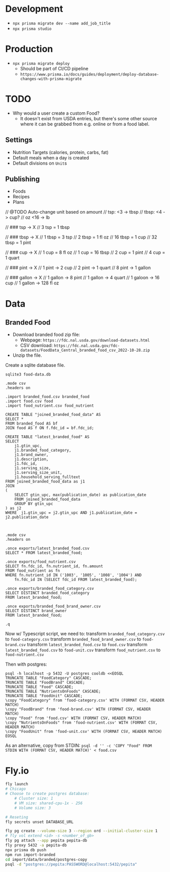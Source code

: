 # Development
* `npx prisma migrate dev --name add_job_title`
* `npx prisma studio`

# Production
* `npx prisma migrate deploy`
    * Should be part of CI/CD pipeline
    * `https://www.prisma.io/docs/guides/deployment/deploy-database-changes-with-prisma-migrate`


# TODO

* Why would a user create a custom Food?
    * It doesn't exist from USDA entries, but there's some other source where it
      can be grabbed from e.g. online or from a food label.

## Settings
* Nutrition Targets (calories, protein, carbs, fat)
* Default meals when a day is created
* Default divisions on `Unit`s


## Publishing
* Foods
* Recipes
* Plans


// @TODO Auto-change unit based on amount
// tsp: <3 -> tbsp
// tbsp: <4 -> cup?
// oz <16 -> lb

// ### tsp -> X
// 3 tsp = 1 tbsp

// ### tbsp -> X
// 1 tbsp = 3 tsp
// 2 tbsp = 1 fl oz
// 16 tbsp = 1 cup
// 32 tbsp = 1 pint

// ### cup -> X
// 1 cup = 8 fl oz
// 1 cup = 16 tbsp
// 2 cup = 1 pint
// 4 cup = 1 quart

// ### pint -> X
// 1 pint -> 2 cup
// 2 pint -> 1 quart
// 8 pint -> 1 gallon

// ### gallon -> X
// 1 gallon -> 8 pint
// 1 gallon -> 4 quart
// 1 galoon -> 16 cup
// 1 gallon -> 128 fl oz

















# Data

## Branded Food

- Download branded food zip file:
    - Webpage: `https://fdc.nal.usda.gov/download-datasets.html`
    - CSV download: `https://fdc.nal.usda.gov/fdc-datasets/FoodData_Central_branded_food_csv_2022-10-28.zip`
- Unzip the file.

Create a sqlite database file.
```
sqlite3 food-data.db

.mode csv
.headers on

.import branded_food.csv branded_food
.import food.csv food
.import food_nutrient.csv food_nutrient

CREATE TABLE "joined_branded_food_data" AS
SELECT *
FROM branded_food AS bf
JOIN food AS f ON f.fdc_id = bf.fdc_id;

CREATE TABLE "latest_branded_food" AS
SELECT
    j1.gtin_upc,
    j1.branded_food_category,
    j1.brand_owner,
    j1.description,
    j1.fdc_id,
    j1.serving_size,
    j1.serving_size_unit,
    j1.household_serving_fulltext
FROM joined_branded_food_data as j1
JOIN
(
    SELECT gtin_upc, max(publication_date) as publication_date
    FROM joined_branded_food_data
    GROUP BY gtin_upc
) as j2
WHERE  j1.gtin_upc = j2.gtin_upc AND j1.publication_date = j2.publication_date



.mode csv
.headers on

.once exports/latest_branded_food.csv
SELECT * FROM latest_branded_food;

.once exports/food_nutrient.csv
SELECT fn.fdc_id, fn.nutrient_id, fn.amount
FROM food_nutrient as fn
WHERE fn.nutrient_id IN ('1003', '1005', '1008', '1004') AND
    fn.fdc_id IN (SELECT fdc_id FROM latest_branded_food);

.once exports/branded_food_category.csv
SELECT DISTINCT branded_food_category
FROM latest_branded_food;

.once exports/branded_food_brand_owner.csv
SELECT DISTINCT brand_owner
FROM latest_branded_food;

.q
```


Now w/ Typescript script, we need to:
    transform `branded_food_category.csv` to `food-category.csv`
    transform `branded_food_brand_owner.csv` to `food-brand.csv`
    transform `latest_branded_food.csv` to `food.csv`
    transform `latest_branded_food.csv` to `food-unit.csv`
    transform `food_nutrient.csv` to `food-nutrient.csv`


Then with postgres:
```
psql -h localhost -p 5432 -U postgres cooldb <<EOSQL
TRUNCATE TABLE "FoodCategory" CASCADE;
TRUNCATE TABLE "FoodBrand" CASCADE;
TRUNCATE TABLE "Food" CASCADE;
TRUNCATE TABLE "NutrientsOnFoods" CASCADE;
TRUNCATE TABLE "FoodUnit" CASCADE;
\copy "FoodCategory" from 'food-category.csv' WITH (FORMAT CSV, HEADER MATCH)
\copy "FoodBrand" from 'food-brand.csv' WITH (FORMAT CSV, HEADER MATCH)
\copy "Food" from 'food.csv' WITH (FORMAT CSV, HEADER MATCH)
\copy "NutrientsOnFoods" from 'food-nutrient.csv' WITH (FORMAT CSV, HEADER MATCH)
\copy "FoodUnit" from 'food-unit.csv' WITH (FORMAT CSV, HEADER MATCH)
EOSQL
```


As an alternative, copy from STDIN:
`psql -d '' -c 'COPY "Food" FROM STDIN WITH (FORMAT CSV, HEADER MATCH)' < food.csv`


# Fly.io

```bash
fly launch
# Chicago
# Choose to create postgres database:
    # Cluster size: 1
    # VM size: shared-cpu-1x - 256
    # Volume size: 3

# Reseting
fly secrets unset DATABASE_URL

fly pg create --volume-size 3 --region ord --initial-cluster-size 1
# fly vol extend <id> -s <number_of_gb>
fly pg attach --app pepita pepita-db
fly proxy 5432 -a pepita-db
npx prisma db push
npm run import-branded
cd import/data/branded/postgres-copy
psql -d "postgres://pepita:PASSWORD@localhost:5432/pepita"
```
